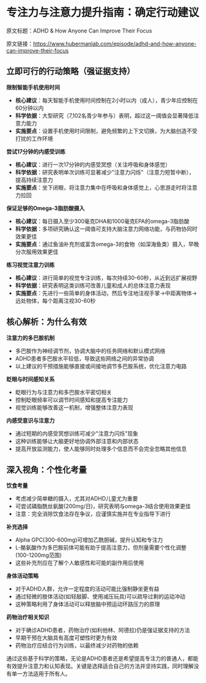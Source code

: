 # 专注力与注意力提升指南：确定行动建议

原文标题：ADHD & How Anyone Can Improve Their Focus

原文链接：https://www.hubermanlab.com/episode/adhd-and-how-anyone-can-improve-their-focus

<YouTube videoId="hFL6qRIJZ_Y" />

## 立即可行的行动策略（强证据支持）

**限制智能手机使用时间**
- **核心建议**：每天智能手机使用时间控制在2小时以内（成人），青少年应控制在60分钟以内
- **科学依据**：大型研究（7,102名青少年参与）表明，超过这一阈值会显著降低注意力能力
- **实施要点**：设置手机使用时间限制，避免频繁的上下文切换，为大脑创造不受打扰的工作环境

**尝试17分钟的内感受训练**
- **核心建议**：进行一次17分钟的内感受冥想（关注呼吸和身体感觉）
- **科学依据**：研究表明单次训练可显著减少"注意力闪烁"（注意力短暂中断），提高持续注意力
- **实施要点**：坐下闭眼，将注意力集中在呼吸和身体感觉上，心思游走时将注意力拉回

**保证足够的Omega-3脂肪酸摄入**
- **核心建议**：每日摄入至少300毫克DHA和1000毫克EPA的omega-3脂肪酸
- **科学依据**：多项研究确认这一阈值可支持大脑注意力网络功能，与药物协同时效果更佳
- **实施要点**：通过鱼油补充剂或富含omega-3的食物（如深海鱼类）摄入，早晚分次服用效果更佳

**练习视觉注意力训练**
- **核心建议**：进行简单的视觉专注训练，每次持续30-60秒，从近到远扩展视野
- **科学依据**：研究表明这类训练可改善儿童和成人的总体注意力表现
- **实施要点**：先进行一些简单的身体活动，然后专注地注视手掌→中距离物体→远处物体，每个距离注视30-60秒

## 核心解析：为什么有效

**注意力的多巴胺机制**
- 多巴胺作为神经调节剂，协调大脑中的任务网络和默认模式网络
- ADHD患者多巴胺水平较低，导致这些网络之间的异常协调
- 以上建议的干预措施能够直接或间接地调节多巴胺系统，优化注意力电路

**眨眼与时间感知关系**
- 眨眼行为与注意力和多巴胺水平密切相关
- 控制眨眼频率可以调节时间感知和提高专注能力
- 视觉训练能够改善这一机制，增强整体注意力表现

**内感受意识与注意力**
- 通过短期的内感受冥想训练可减少"注意力闪烁"现象
- 这种训练能够让大脑更好地协调外部注意和内部状态
- 提高开放监测能力，使人能够同时处理多个信息而不会完全忽略其他信息

## 深入视角：个性化考量

**饮食考量**
- 考虑减少简单糖的摄入，尤其对ADHD儿童尤为重要
- 可尝试磷脂酰丝氨酸(200mg/日)，研究表明与omega-3结合使用效果更佳
- 注意：完全消除饮食法存在争议，应谨慎实施并在专业指导下进行

**补充选择**
- Alpha GPC(300-600mg)可增加乙酰胆碱，提升认知和专注力
- L-酪氨酸作为多巴胺前体可能有助于提高注意力，但剂量需要个性化调整(100-1200mg范围)
- 这些补充剂应在了解个人敏感性和可能的副作用后使用

**身体活动策略**
- 对于ADHD人群，允许一定程度的活动可能比强制静坐更有益
- 通过轻微的肢体活动(如轻敲脚、使用减压玩具)可以疏导过剩的运动冲动
- 这种策略利用了身体活动可以释放脑中预运动环路压力的原理

**药物治疗相关知识**
- 对于确诊ADHD患者，药物治疗(如利他林、阿德拉)仍是强证据支持的方法
- 早期干预在大脑具有高度可塑性时更为有效
- 药物治疗应结合行为训练，以最终减少对药物的依赖

通过这些基于科学的策略，无论是ADHD患者还是希望提高专注力的普通人，都能有效提升注意力和认知表现。关键是选择适合自己的方法并坚持实践，同时理解没有单一方法适用于所有人。
